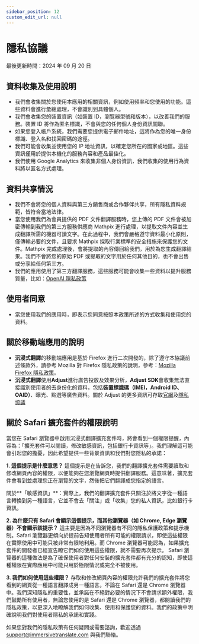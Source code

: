 ```yaml
---
sidebar_position: 12
custom_edit_url: null
---
```


# 隱私協議

最後更新時間：2024 年 09 月 20 日

## 資料收集及使用說明

- 我們會收集關於您使用本應用的相關資訊，例如使用頻率和您使用的功能。這些資料會進行彙總處理，不會識別到具體個人。
- 我們會收集您的裝置資訊（如裝置 ID，瀏覽器型號和版本），以改善我們的服務。裝置 ID 將作為匿名標識，不會與您的任何個人身份資訊關聯。
- 如果您登入帳戶系統，我們需要您提供電子郵件地址，這將作為您的唯一身份標識、登入名和找回密碼的途徑。
- 我們可能會收集並使用您的 IP 地址資訊，以確定您所在的國家或地區。這些資訊僅用於提供本機化的服務內容和產品最佳化。
- 我們使用 Google Analytics 來收集非個人身份資訊，我們收集的使用行為資料將以匿名方式處理。

## 資料共享情況

- 我們不會將您的個人資料與第三方銷售商或合作夥伴共享，所有隱私資料規範，皆符合當地法律。
- 當您使用我們為會員提供的 PDF 文件翻譯服務時，您上傳的 PDF 文件會被加密傳輸到我們的第三方服務供應商 Mathpix 進行處理，以提取文件內容並生成翻譯所需的機器可讀文字。在此過程中，我們會嚴格遵守資料最小化原則，僅傳輸必要的文件，且要求 Mathpix 採取行業標準的安全措施來保護您的文件。Mathpix 完成處理後，會將提取的內容傳回給我們，用於為您生成翻譯結果。我們不會將您的原始 PDF 或提取的文字用於任何其他目的，也不會出售或分享給任何第三方。
- 我們的應用使用了第三方翻譯服務，這些服務可能會收集一些資料以提升服務質量，比如：[OpenAI 隱私政策](https://openai.com/policies/privacy-policy/)

## 使用者同意

- 當您使用我們的應用時，即表示您同意按照本政策所述的方式收集和使用您的資料。

## 關於移動端應用的說明

- **沉浸式翻譯**的移動端應用是基於 Firefox 進行二次開發的，除了遵守本協議前述條款外，請參考 Mozilla 對 Firefox 隱私政策的說明，參考：[Mozilla Firefox 隱私政策](https://www.mozilla.org/zh-TW/privacy/firefox/)。
- **沉浸式翻譯**使用**Adjust**進行廣告投放及效果分析，**Adjust SDK**會收集無法直接識別使用者的去身份化的資料，包括**裝置標識碼（IMEI，Android ID、OAID）**、曝光、點選等廣告資料。關於 Adjust 的更多資訊可存取[官網](https://www.adjust.com/)及[隱私協議](https://www.adjust.com/terms/privacy-policy/)

## 關於 Safari 擴充套件的權限說明

當您在 Safari 瀏覽器中啟用沉浸式翻譯擴充套件時，將會看到一個權限提醒，內容為：「擴充套件可以閱讀，修改敏感資訊，包括銀行卡資訊等」。我們理解這可能會引起您的擔憂，因此希望提供一些背景資訊和我們對您隱私的承諾：

**1. 這個提示是什麼意思？**
這個提示是在告訴您，我們的翻譯擴充套件需要讀取和修改網頁內容的權限，以便能夠在您瀏覽網頁時提供翻譯服務。這意味著，擴充套件會看到並處理您正在瀏覽的文字，然後把它們翻譯成您指定的語言。

關於**「敏感資訊」**：實際上，我們的翻譯擴充套件只關注於將文字從一種語言轉換到另一種語言，它並不會去「關注」或「收集」您的私人資訊，比如銀行卡資訊。

**2. 為什麼只有 Safari 會顯示這個提示，而其他瀏覽器（如 Chrome, Edge 瀏覽器）不會顯示該提示？**
這主要是因為不同瀏覽器有不同的隱私保護政策和提示機制。Safari 瀏覽器更傾向於提前告知使用者所有可能的權限請求，即使這些權限在實際使用中可能只被非常有限地利用。而 Chrome 瀏覽器可能認為，如果擴充套件的開發者已經宣告瞭它們如何使用這些權限，就不需要再次提示。
Safari 瀏覽器的這種做法是為了確保使用者對任何安裝的擴充套件都有充分的認知，即使這種權限在實際應用中可能只用於極限情況或完全不被使用。

**3. 我們如何使用這些權限？**
存取和修改網頁內容的權限允許我們的擴充套件將您看到的網頁從一種語言翻譯成另一種語言。不論在 Safari 還是 Chrome 瀏覽器中。我們深知隱私的重要性，並承諾在不絕對必要的情況下不會請求額外權限，我們鼓勵所有使用者，無論您使用的是 Safari 還是 Chrome 瀏覽器，都閱讀我們的隱私政策，以更深入地瞭解我們如何收集、使用和保護您的資料。我們的政策中明確說明我們對使用者隱私的承諾和實踐。

如果您對我們的隱私政策有任何疑問或需要諮詢，歡迎透過 support@immersivetranslate.com 與我們聯絡。
